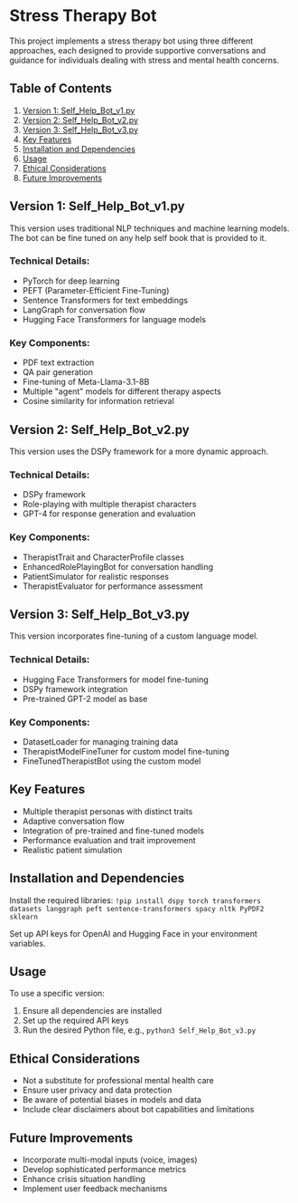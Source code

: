 # Stress Therapy Bot

This project implements a stress therapy bot using three different approaches, each designed to provide supportive conversations and guidance for individuals dealing with stress and mental health concerns.

## Table of Contents

1. [Version 1: Self_Help_Bot_v1.py](#version-1-self_help_bot_v1py)
2. [Version 2: Self_Help_Bot_v2.py](#version-2-self_help_bot_v2py)
3. [Version 3: Self_Help_Bot_v3.py](#version-3-self_help_bot_v3py)
4. [Key Features](#key-features)
5. [Installation and Dependencies](#installation-and-dependencies)
6. [Usage](#usage)
7. [Ethical Considerations](#ethical-considerations)
8. [Future Improvements](#future-improvements)

## Version 1: Self_Help_Bot_v1.py

This version uses traditional NLP techniques and machine learning models. The bot can be fine tuned on any help self book that is provided to it.

### Technical Details:
- PyTorch for deep learning
- PEFT (Parameter-Efficient Fine-Tuning)
- Sentence Transformers for text embeddings
- LangGraph for conversation flow
- Hugging Face Transformers for language models

### Key Components:
- PDF text extraction
- QA pair generation
- Fine-tuning of Meta-Llama-3.1-8B
- Multiple "agent" models for different therapy aspects
- Cosine similarity for information retrieval

## Version 2: Self_Help_Bot_v2.py

This version uses the DSPy framework for a more dynamic approach.

### Technical Details:
- DSPy framework
- Role-playing with multiple therapist characters
- GPT-4 for response generation and evaluation

### Key Components:
- TherapistTrait and CharacterProfile classes
- EnhancedRolePlayingBot for conversation handling
- PatientSimulator for realistic responses
- TherapistEvaluator for performance assessment

## Version 3: Self_Help_Bot_v3.py

This version incorporates fine-tuning of a custom language model.

### Technical Details:
- Hugging Face Transformers for model fine-tuning
- DSPy framework integration
- Pre-trained GPT-2 model as base

### Key Components:
- DatasetLoader for managing training data
- TherapistModelFineTuner for custom model fine-tuning
- FineTunedTherapistBot using the custom model

## Key Features

- Multiple therapist personas with distinct traits
- Adaptive conversation flow
- Integration of pre-trained and fine-tuned models
- Performance evaluation and trait improvement
- Realistic patient simulation

## Installation and Dependencies

Install the required libraries:
`!pip install dspy torch transformers datasets langgraph peft sentence-transformers spacy nltk PyPDF2 sklearn`

Set up API keys for OpenAI and Hugging Face in your environment variables.

## Usage

To use a specific version:

1. Ensure all dependencies are installed
2. Set up the required API keys
3. Run the desired Python file, e.g., `python3 Self_Help_Bot_v3.py`

## Ethical Considerations

- Not a substitute for professional mental health care
- Ensure user privacy and data protection
- Be aware of potential biases in models and data
- Include clear disclaimers about bot capabilities and limitations

## Future Improvements

- Incorporate multi-modal inputs (voice, images)
- Develop sophisticated performance metrics
- Enhance crisis situation handling
- Implement user feedback mechanisms

